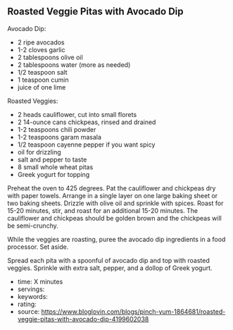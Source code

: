 Roasted Veggie Pitas with Avocado Dip
-----

Avocado Dip:
- 2 ripe avocados
- 1-2 cloves garlic
- 2 tablespoons olive oil
- 2 tablespoons water (more as needed)
- 1/2 teaspoon salt
- 1 teaspoon cumin
- juice of one lime

Roasted Veggies:
- 2 heads cauliflower, cut into small florets
- 2 14-ounce cans chickpeas, rinsed and drained
- 1-2 teaspoons chili powder
- 1-2 teaspoons garam masala
- 1/2 teaspoon cayenne pepper if you want spicy
- oil for drizzling
- salt and pepper to taste
- 8 small whole wheat pitas
- Greek yogurt for topping

Preheat the oven to 425 degrees. Pat the cauliflower and chickpeas dry with paper towels. Arrange in a single layer on one large baking sheet or two baking sheets. Drizzle with olive oil and sprinkle with spices. Roast for 15-20 minutes, stir, and roast for an additional 15-20 minutes. The cauliflower and chickpeas should be golden brown and the chickpeas will be semi-crunchy.

While the veggies are roasting, puree the avocado dip ingredients in a food processor. Set aside.

Spread each pita with a spoonful of avocado dip and top with roasted veggies. Sprinkle with extra salt, pepper, and a dollop of Greek yogurt.

- time: X minutes
- servings: 
- keywords:
- rating:
- source: https://www.bloglovin.com/blogs/pinch-yum-1864681/roasted-veggie-pitas-with-avocado-dip-4199602038
